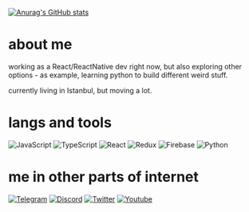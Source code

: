 [![Anurag's GitHub stats](https://github-readme-stats.vercel.app/api?username=flyjeray&hide=stars,prs,issues,contribs&count_private=true&show_icons=true&theme=tokyonight)](https://github.com/anuraghazra/github-readme-stats)

# about me

working as a React/ReactNative dev right now, but also exploring other options - as example, learning python to build different weird stuff. 

currently living in Istanbul, but moving a lot.

# langs and tools

![JavaScript](https://img.shields.io/badge/-JavaScript-020202?style=for-the-badge&logo=JavaScript&logoColor=ffd35d)
![TypeScript](https://img.shields.io/badge/-TypeScript-020202?style=for-the-badge&logo=TypeScript&logoColor=blue)
![React](https://img.shields.io/badge/-React-020202?style=for-the-badge&logo=React&logoColor=lightblue)
![Redux](https://img.shields.io/badge/-Redux-020202?style=for-the-badge&logo=Redux&logoColor=pink)
![Firebase](https://img.shields.io/badge/-Firebase-020202?style=for-the-badge&logo=Firebase&logoColor=orange)
![Python](https://img.shields.io/badge/-Python-020202?style=for-the-badge&logo=Python&logoColor=yellow)

# me in other parts of internet

[![Telegram](https://img.shields.io/badge/-Telegram-020202?style=for-the-badge&logo=Telegram)](https://t.me/dangambler)
[![Discord](https://img.shields.io/badge/-Discord-020202?style=for-the-badge&logo=Discord)](https://discordapp.com/users/344140328254570498)
[![Twitter](https://img.shields.io/badge/-Twitter-020202?style=for-the-badge&logo=Twitter)](https://twitter.com/flyjeray)
[![Youtube](https://img.shields.io/badge/-Youtube-020202?style=for-the-badge&logo=Youtube)](https://www.youtube.com/@flyjeray)

